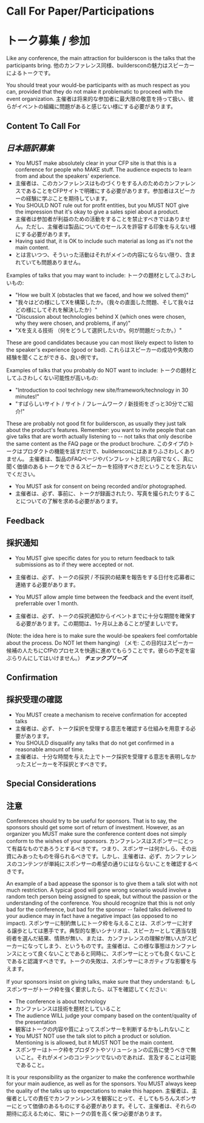 # Call For Paper/Participations
# トーク募集 / 参加

Like any conference, the main attraction for builderscon is the talks that the participants bring.
他のカンファレンス同様、buildersconの魅力はスピーカーによるトークです。

You should treat your would-be participants with as much respect as you can, provided that they do not make it problematic to proceed with the event organization.
主催者は将来的な参加者に最大限の敬意を持って扱い、彼らがイベントの組織に問題があると感じない様にする必要があります。

## Content To Call For
## ***日本語訳募集***

* You MUST make absolutely clear in your CFP site is that this is a conference for people who MAKE stuff. The audience expects to learn from and about the speakers' experience.
* 主催者は、このカンファレンスはものづくりをする人のためのカンファレンスであることをCFPサイトで明確にする必要があります。参加者はスピーカーの経験に学ぶことを期待しています。
* You SHOULD NOT rule out for profit entities, but you MUST NOT give the impression that it's okay to give a sales spiel about a product.
* 主催者は参加者が利益のための活動をすることを禁止すべきではありません。ただし、主催者は製品についてのセールスを許容する印象を与えない様にする必要があります。
* Having said that, it is OK to include such material as long as it's not the main content.
* とは言いつつ、そういった活動はそれがメインの内容にならない限り、含まれていても問題ありません。

Examples of talks that you may want to include:
トークの題材としてふさわしいもの:

* "How we built X (obstacles that we faced, and how we solved them)"
* "我々はどの様にしてXを構築したか。（我々の直面した問題、そして我々はどの様にしてそれを解決したか）"
* "Discussion about technologies behind X (which ones were chosen, why they were chosen, and problems, if any)"
* "Xを支える技術 （何をどうして選択したいか。何が問題だったか。）"

These are good candidates because you can most likely expect to listen to the speaker's experience (good or bad).
これらはスピーカーの成功や失敗の経験を聞くことができる、良い例です。


Examples of talks that you probably do NOT want to include:
トークの題材としてふさわしくない可能性が高いもの:

* "Introduction to cool technlogy new site/framework/technology in 30 minutes!"
* "すばらしいサイト / サイト / フレームワーク / 新技術をざっと30分でご紹介!"

These are probably not good fit for builderscon, as usually they just talk about
the product's features. Remember: you want to invite people that can give
talks that are worth actually listening to -- not talks that only describe
the same content as the FAQ page or the product brochure.
このタイプのトークはプロダクトの機能を話すだけで、buildersconにはあまりふさわしくありません。
主催者は、製品のFAQページやパンフレットと同じ内容でなく、真に聞く価値のあるトークをできるスピーカーを招待すべきだということを忘れないでください。


* You MUST ask for consent on being recorded and/or photographed.
* 主催者は、必ず、事前に、トークが録画されたり、写真を撮られたりすることについての了解を求める必要があります。

## Feedback
## 採択通知

* You MUST give specific dates for you to return feedback to talk submissions as to if they were accepted or not.
* 主催者は、必ず、トークの採択 / 不採択の結果を報告をする日付を応募者に連絡する必要があります。

* You MUST allow ample time between the feedback and the event itself, preferrable over 1 month.
* 主催者は、必ず、トークの採択通知からイベントまでに十分な期間を確保する必要があります。この期間は、1ヶ月以上あることが望ましいです。

(Note: the idea here is to make sure the would-be speakers feel comfortable about the process. Do NOT let them hanging)
（メモ: この目的はスピーカー候補の人たちにCfPのプロセスを快適に進めてもらうことです。彼らの予定を宙ぶらりんにしてはいけません。） ***チェックプリーズ***

## Confirmation
## 採択受理の確認

* You MUST create a mechanism to receive confirmation for accepted talks
* 主催者は、必ず、トーク採択を受理する意志を確認する仕組みを用意する必要があります。
* You SHOULD disqualify any talks that do not get confirmed in a reasonable amount of time.
* 主催者は、十分な時間を与えた上でトーク採択を受理する意志を表明しなかったスピーカーを不採択とすべきです。

## Special Considerations
## 注意

Conferences should try to be useful for sponsors. That is to say, the sponsors should get some sort of return of investment. However, as an organizer you MUST make sure the conference content does not simply conform to the wishes of your sponsors.
カンファレンスはスポンサーにとって有益なものであろうとするべきです。つまり、スポンサーは何かしら、その出資にみあったものを得られるべきです。しかし、主催者は、必ず、カンファレンスのコンテンツが単純にスポンサーの希望の通りにはならないことを確認するべきです。

An example of a bad appease the sponsor is to give them a talk slot with not much restriction. A typical good will gone wrong scenario would involve a random tech person being assigned to speak, but without the passion or the understanding of the conference. You should recognize that this is not only bad for the conference, but bad for the sponsor -- failed talks delivered to your audience may in fact have a negative impact (as opposed to no impact).
スポンサーに制約無しにトーク枠を与えることは、スポンサーに対する譲歩としては悪手です。典型的な悪いシナリオは、スピーカーとして適当な技術者を選んだ結果、情熱が無い、または、カンファレンスの理解が無い人がスピーカーになってしまう、というものです。主催者は、この様な事態はカンファレンスにとって良くないことであると同時に、スポンサーにとっても良くないことであると認識すべきです。トークの失敗は、スポンサーにネガティブな影響を与えます。

If your sponsors insist on giving talks, make sure that they understand:
もしスポンサーがトーク枠を強く要求したら、以下を確認してください:

* The conference is about technology
* カンファレンスは技術を題材としていること
* The audience WILL judge your company based on the content/quality of the presentation
* 観客はトークの内容や質によってスポンサーを判断するかもしれないこと
* You MUST NOT use the talk slot to pitch a product or solution. Mentioning is is allowed, but it MUST NOT be the main content.
* スポンサーはトーク枠をプロダクトやソリューションの広告に使うべきで無いこと。それがメインのコンテンツでないのであれば、言及することは可能であること。

It is your responsibility as the organizer to make the conference worthwhile for your main audience, as well as for the sponsors. You MUST always keep the quality of the talks up to expectations to make this happen.
主催者は、主催者としての責任でカンファンレンスを観客にとって、そしてもちろんスポンサーにとって価値のあるものにする必要があります。そして、主催者は、それらの期待に応えるために、常にトークの質を高く保つ必要があります。
